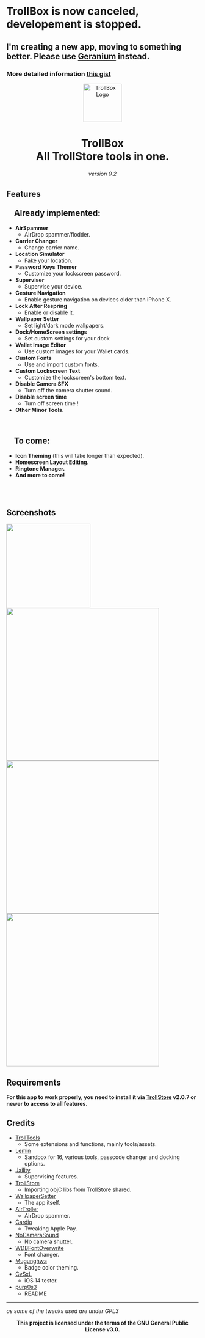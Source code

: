 # TrollBox is now canceled, developement is stopped.
## I'm creating a new app, moving to something better. Please use [Geranium](https://github.com/c22dev/Geranium) instead.
### More detailed information [this gist](https://gist.github.com/c22dev/cdc6c9a81f2bd8a253368376909b5249)
<div align="center">
   <p>
      <img src="https://i.ibb.co/b5MpwmK/Untitled-modified.png" width=100 alt="TrollBox Logo">
   </p>
   <h1> TrollBox 
      <br/> All TrollStore tools in one.
   </h1>
</div>

<h6 align="center"> version 0.2 </h6>

## Features <br/> <br/> &nbsp; &nbsp; Already implemented:

- **AirSpammer** 
   - AirDrop spammer/flodder.
- **Carrier Changer**
   - Change carrier name.
- **Location Simulator**
   - Fake your location.
- **Password Keys Themer**
   - Customize your lockscreen password.
- **Superviser**
   - Supervise your device.
- **Gesture Navigation**
   - Enable gesture navigation on devices older than iPhone X.
- **Lock After Respring**
   - Enable or disable it.
- **Wallpaper Setter**
   - Set light/dark mode wallpapers.
- **Dock/HomeScreen settings**
   - Set custom settings for your dock
- **Wallet Image Editor**
   - Use custom images for your Wallet cards.
- **Custom Fonts**
   - Use and import custom fonts.
- **Custom Lockscreen Text**
   - Customize the lockscreen's bottom text.
- **Disable Camera SFX**
   - Turn off the camera shutter sound.
- **Disable screen time**
   - Turn off screen time !
- **Other Minor Tools.**

<br/>

## &nbsp; &nbsp; To come:
  
- **Icon Theming** (this will take longer than expected).
- **Homescreen Layout Editing.**
- **Ringtone Manager.**
- **And more to come!**

<br/> <br/>

## Screenshots
<img src='https://i.ibb.co/KXBJxvy/IMG-4372-iphone13midnight-portrait.png' width=220><img src='https://i.ibb.co/grmh9hb/IMG-3817.png' width=400>
<br/>
<img src='https://i.ibb.co/W2pjkLG/IMG-3821.png' width=400><img src='https://i.ibb.co/6m0kj0T/IMG-3822.png' width=400>
   
   
## Requirements
**For this app to work properly, you need to install it via [TrollStore](https://github.com/opa334/TrollStore) v2.0.7 or newer to access to all features.**

## Credits
- [TrollTools](https://github.com/sourcelocation/TrollTools) 
   - Some extensions and functions, mainly tools/assets.
- [Lemin](https://github.com/leminlimez) 
   - Sandbox for 16, various tools, passcode changer and docking options.
- [Jaility](https://github.com/haxi0/Jaility) 
   - Supervising features.
- [TrollStore](https://github.com/opa334/TrollStore) 
   - Importing objC libs from TrollStore shared.
- [WallpaperSetter](https://github.com/Skittyblock/WallpaperSetter)
   - The app itself.
- [AirTroller](https://github.com/sourcelocation/AirTroller)
   - AirDrop spammer.
- [Cardio](https://github.com/cisc0disco/Cardio) 
   - Tweaking Apple Pay.
- [NoCameraSound](https://github.com/straight-tamago/NoCameraSound)
   - No camera shutter.
- [WDBFontOverwrite](https://github.com/zhuowei/WDBFontOverwrite)
   - Font changer.
- [Mugunghwa](https://github.com/s8ngyu/Mugunghwa) 
   - Badge color theming.
- [CySxL](https://github.com/CySxL) 
   - iOS 14 tester.
- [purp0s3](https://github.com/purp0s3)
   - README
   
---
_as some of the tweaks used are under GPL3_

<div align="center">
   <b>This project is licensed under the terms of the GNU General Public License v3.0.</b>
</div>
